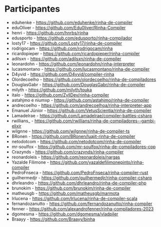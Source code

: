 # Participantes

- eduhenke - https://github.com/eduhenke/rinha-de-compiler
- eduOliver - https://github.com/Edu0liver/Rinha-Compiler
- henri - https://github.com/hnrbs/rinha
- edusporto - https://github.com/edusporto/rinha-compilador
- losty17 - https://github.com/Losty17/rinha-de-compiler
- rodrigocam - https://github.com/rodrigocam/rinha
- ricardopieper - https://github.com/ricardopieper/rinha-compiler
- adilsxn - https://github.com/adilsxn/rinha-de-compiler
- leonardohn - https://github.com/leonardohn/rinha-interpreter
- lucasmontano - https://github.com/lucasmontano/rinha-de-compiler
- D4yvid - https://github.com/D4yvid/compiler-rinha
- Olordecoelho - https://github.com/olordecoelho/rinha-de-compiladores
- DouglasGabr - https://github.com/DouglasGabr/rinha-de-compiler
- milyth - https://github.com/milyth/touka
- italo - https://github.com/ZyllDev/rinha-compiler
- astahjmo e niumxp - https://github.com/astahjmo/rinha-de-compiler
- andrecoelho - https://github.com/andrecoelhoa/rinha-interpreter-app
- Emanuel Júnior - https://github.com/VetusScientia/rinha-de-compiler
- Lamadelrae - https://github.com/Lamadelrae/compiler-battles-csharp
- rwillians_ - https://github.com/rwillians/rinha-de-compiladores--gambi-elixir
- wilgnne - https://github.com/wilgnne/rinha-de-compiler-ts
- BRonen - https://github.com/BRonen/luajit-rinha-de-compiler
- netodotcom - https://github.com/netodotcom/rinha-de-compiler
- mr-soulfox - https://github.com/mr-soulfox/rinha-de-compiladores-cpp
- Crazynds - https://github.com/crazynds/rinha-compiler
- reonardoleis - https://github.com/reonardoleis/nargas
- Yazalde Filimone - https://github.com/yazaldefilimonepinto/rinha-compiler
- PedroFnseca - https://github.com/PedroFnseca/rinha-compiler-rust
- guilhermedjr - https://github.com/guilhermedjr/rinha-compiler-csharp
- dhrleandro - https://github.com/dhrleandro/rinha-de-compiler-php
- brunokim - https://github.com/brunokim/rinha-de-compiler
- matheusgb - https://github.com/matheusgb/marmota
- lrlucena - https://github.com/lrlucena/rinha-de-compiler-scala
- fernandozanutto - https://github.com/fernandozanutto/rinha-compiler
- fenner - https://github.com/alexandrofenner/rinha-compiladores-2023
- dgomesma - https://github.com/dgomesma/vladpiler
- Braayy - https://github.com/Braayy/binha